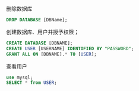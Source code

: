 删除数据库

```SQL
DROP DATABASE [DBName];
```

创建数据库、用户并授予权限；

```SQL
CREATE DATABASE [DBNAME];
CREATE USER [USERNAME] IDENTIFIED BY "PASSWORD";
GRANT ALL ON [DBNAME].* TO [USER];
```



查看用户

```SQL
use mysql;
SELECT * from USER;
```

